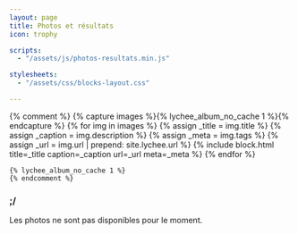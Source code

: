 ```yaml
---
layout: page
title: Photos et résultats
icon: trophy

scripts:
  - "/assets/js/photos-resultats.min.js"

stylesheets:
  - "/assets/css/blocks-layout.css"

---
```


<div class="row container-blocks">
	{% comment %}
	{% capture images %}{% lychee_album_no_cache 1 %}{% endcapture %}
	{% for img in images %}
	{% assign _title = img.title %}
	{% assign _caption = img.description %}
	{% assign _meta = img.tags %}
	{% assign _url = img.url | prepend: site.lychee.url %}
	{% include block.html title=_title caption=_caption url=_url meta=_meta %}
	{% endfor %}
	
	{% lychee_album_no_cache 1 %}
	{% endcomment %}
	
</div>

### ;/

Les photos ne sont pas disponibles pour le moment.
